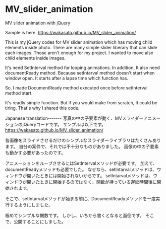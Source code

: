 # MV_slider_animation
MV slider animation with jQuery

Sample is here.
https://wakasato.github.io/MV_slider_animation/

This is my jQuery codes for MV slider animation which has moving child elements inside photo.
There are many simple slider liberary that can slide each images.
Those aren't enough for my project.
I wanted to move also child elements inside images.

It's need SetInterval method for looping animations.
In addition, It also need documentReady method.
Because setIntarval method doesn't start when window open.
It starts after a lapse time which function has.

So, I made DocumentReady method executed once before setInterval method start.

It's readly simple function. 
But If you would make from scratch, It could be tiring.
That's why I shared this code.


Japanese translation-------
写真の中の子要素が動く、MVスライダーアニメーションのjQueryコードです。
サンプルは以下です。
https://wakasato.github.io/MV_slider_animation/

各画像をスライドさせるだけのシンプルなスライダーライブラリはたくさんあります。
自分の案件で、それでは不十分なものがありました。
画像の中の子要素も動かす必要があったのです。

アニメーションをループさせるにはSetIntervalメソッドが必要です。
加えて、documentReadyメソッドも必要でした。
なぜなら、setIntarvalメソッドは、ウィンドウが開いたときには開始されないからです。
setIntarvalメソッドは、ウィンドウが開いたときに開始するのではなく、関数が持っている遅延時間後に開始されます。

そこで、setIntarvalメソッドが始まる前に、DocumentReadyメソッドを一度実行するようにしました。

極めてシンプルな関数です。
しかし、いちから書くとなると面倒です。
そこで、公開することにしました。

